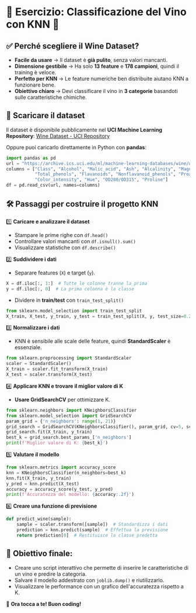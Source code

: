 # 📌 Esercizio: Classificazione del Vino con KNN 🍷

## ✅ Perché scegliere il **Wine Dataset**?
- **Facile da usare** → Il dataset è **già pulito**, senza valori mancanti.
- **Dimensione gestibile** → Ha solo **13 feature** e **178 campioni**, quindi il training è veloce.
- **Perfetto per KNN** → Le feature numeriche ben distribuite aiutano KNN a funzionare bene.
- **Obiettivo chiaro** → Devi classificare il vino in **3 categorie** basandoti sulle caratteristiche chimiche.

## 📂 **Scaricare il dataset**
Il dataset è disponibile pubblicamente nel **UCI Machine Learning Repository**:
[Wine Dataset - UCI Repository](https://archive.ics.uci.edu/ml/datasets/wine)

Oppure puoi caricarlo direttamente in Python con **pandas**:
```python
import pandas as pd
url = "https://archive.ics.uci.edu/ml/machine-learning-databases/wine/wine.data"
columns = ["Class", "Alcohol", "Malic_acid", "Ash", "Alcalinity", "Magnesium",
           "Total_phenols", "Flavanoids", "Nonflavanoid_phenols", "Proanthocyanins",
           "Color_intensity", "Hue", "OD280/OD315", "Proline"]
df = pd.read_csv(url, names=columns)
```

## 🛠️ **Passaggi per costruire il progetto KNN**
1️⃣ **Caricare e analizzare il dataset**
   - Stampare le prime righe con `df.head()`
   - Controllare valori mancanti con `df.isnull().sum()`
   - Visualizzare statistiche con `df.describe()`

2️⃣ **Suddividere i dati**
   - Separare features (`X`) e target (`y`).
   ```python
   X = df.iloc[:, 1:]  # Tutte le colonne tranne la prima
   y = df.iloc[:, 0]  # La prima colonna è la classe
   ```
   - Dividere in **train/test** con `train_test_split()`
   ```python
   from sklearn.model_selection import train_test_split
   X_train, X_test, y_train, y_test = train_test_split(X, y, test_size=0.2, random_state=42, stratify=y)
   ```

3️⃣ **Normalizzare i dati**
   - KNN è sensibile alle scale delle feature, quindi **StandardScaler** è essenziale.
   ```python
   from sklearn.preprocessing import StandardScaler
   scaler = StandardScaler()
   X_train = scaler.fit_transform(X_train)
   X_test = scaler.transform(X_test)
   ```

4️⃣ **Applicare KNN e trovare il miglior valore di K**
   - **Usare GridSearchCV** per ottimizzare K.
   ```python
   from sklearn.neighbors import KNeighborsClassifier
   from sklearn.model_selection import GridSearchCV
   param_grid = {'n_neighbors': range(1, 21)}
   grid_search = GridSearchCV(KNeighborsClassifier(), param_grid, cv=5, scoring='accuracy')
   grid_search.fit(X_train, y_train)
   best_k = grid_search.best_params_['n_neighbors']
   print(f'Miglior valore di K: {best_k}')
   ```

5️⃣ **Valutare il modello**
   ```python
   from sklearn.metrics import accuracy_score
   knn = KNeighborsClassifier(n_neighbors=best_k)
   knn.fit(X_train, y_train)
   y_pred = knn.predict(X_test)
   accuracy = accuracy_score(y_test, y_pred)
   print(f'Accuratezza del modello: {accuracy:.2f}')
   ```

6️⃣ **Creare una funzione di previsione**
   ```python
   def predict_wine(sample):
       sample = scaler.transform([sample])  # Standardizza i dati
       prediction = knn.predict(sample)  # Effettua la previsione
       return prediction[0]  # Restituisce la classe predetta
   ```

## 🎯 **Obiettivo finale:**
- Creare uno script interattivo che permette di inserire le caratteristiche di un vino e predire la categoria.
- Salvare il modello addestrato con `joblib.dump()` e riutilizzarlo.
- Visualizzare le performance con un grafico dell'accuratezza rispetto a K.

🚀 **Ora tocca a te! Buon coding!**